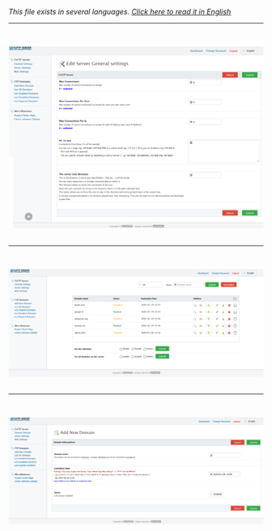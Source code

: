 <i>This file exists in several languages. <a href="SCREENSHOT.md"><u>Click here to read it in English</u></a></i>

<hr><br>

![FsFTP Server](img/server-config.png?raw=true)<br><br>

<hr><br>

![FsFTP Server](img/list-domains.png?raw=true)<br><br>

<hr><br>

![FsFTP Server](img/add-domain.png?raw=true)<br><br>
